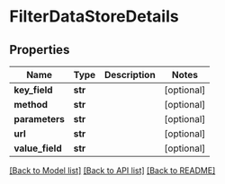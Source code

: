 # FilterDataStoreDetails

## Properties
Name | Type | Description | Notes
------------ | ------------- | ------------- | -------------
**key_field** | **str** |  | [optional] 
**method** | **str** |  | [optional] 
**parameters** | **str** |  | [optional] 
**url** | **str** |  | [optional] 
**value_field** | **str** |  | [optional] 

[[Back to Model list]](../README.md#documentation-for-models) [[Back to API list]](../README.md#documentation-for-api-endpoints) [[Back to README]](../README.md)


